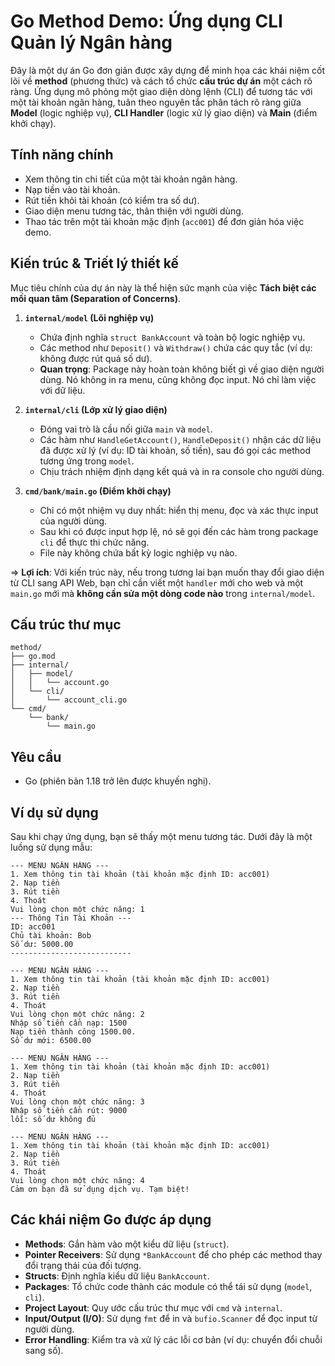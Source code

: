 # Go Method Demo: Ứng dụng CLI Quản lý Ngân hàng

Đây là một dự án Go đơn giản được xây dựng để minh họa các khái niệm cốt lõi về **method** (phương thức) và cách tổ chức **cấu trúc dự án** một cách rõ ràng. Ứng dụng mô phỏng một giao diện dòng lệnh (CLI) để tương tác với một tài khoản ngân hàng, tuân theo nguyên tắc phân tách rõ ràng giữa **Model** (logic nghiệp vụ), **CLI Handler** (logic xử lý giao diện) và **Main** (điểm khởi chạy).

## Tính năng chính

- Xem thông tin chi tiết của một tài khoản ngân hàng.
- Nạp tiền vào tài khoản.
- Rút tiền khỏi tài khoản (có kiểm tra số dư).
- Giao diện menu tương tác, thân thiện với người dùng.
- Thao tác trên một tài khoản mặc định (`acc001`) để đơn giản hóa việc demo.

## Kiến trúc & Triết lý thiết kế

Mục tiêu chính của dự án này là thể hiện sức mạnh của việc **Tách biệt các mối quan tâm (Separation of Concerns)**.

1.  **`internal/model` (Lõi nghiệp vụ)**

    - Chứa định nghĩa `struct BankAccount` và toàn bộ logic nghiệp vụ.
    - Các method như `Deposit()` và `Withdraw()` chứa các quy tắc (ví dụ: không được rút quá số dư).
    - **Quan trọng**: Package này hoàn toàn không biết gì về giao diện người dùng. Nó không in ra menu, cũng không đọc input. Nó chỉ làm việc với dữ liệu.

2.  **`internal/cli` (Lớp xử lý giao diện)**

    - Đóng vai trò là cầu nối giữa `main` và `model`.
    - Các hàm như `HandleGetAccount()`, `HandleDeposit()` nhận các dữ liệu đã được xử lý (ví dụ: ID tài khoản, số tiền), sau đó gọi các method tương ứng trong `model`.
    - Chịu trách nhiệm định dạng kết quả và in ra console cho người dùng.

3.  **`cmd/bank/main.go` (Điểm khởi chạy)**
    - Chỉ có một nhiệm vụ duy nhất: hiển thị menu, đọc và xác thực input của người dùng.
    - Sau khi có được input hợp lệ, nó sẽ gọi đến các hàm trong package `cli` để thực thi chức năng.
    - File này không chứa bất kỳ logic nghiệp vụ nào.

=> **Lợi ích**: Với kiến trúc này, nếu trong tương lai bạn muốn thay đổi giao diện từ CLI sang API Web, bạn chỉ cần viết một `handler` mới cho web và một `main.go` mới mà **không cần sửa một dòng code nào** trong `internal/model`.

## Cấu trúc thư mục

```
method/
├── go.mod
├── internal/
│   ├── model/
│   │   └── account.go
│   └── cli/
│       └── account_cli.go
└── cmd/
    └── bank/
        └── main.go
```

## Yêu cầu

- Go (phiên bản 1.18 trở lên được khuyến nghị).

## Ví dụ sử dụng

Sau khi chạy ứng dụng, bạn sẽ thấy một menu tương tác. Dưới đây là một luồng sử dụng mẫu:

```
--- MENU NGÂN HÀNG ---
1. Xem thông tin tài khoản (tài khoản mặc định ID: acc001)
2. Nạp tiền
3. Rút tiền
4. Thoát
Vui lòng chọn một chức năng: 1
--- Thông Tin Tài Khoản ---
ID: acc001
Chủ tài khoản: Bob
Số dư: 5000.00
---------------------------

--- MENU NGÂN HÀNG ---
1. Xem thông tin tài khoản (tài khoản mặc định ID: acc001)
2. Nạp tiền
3. Rút tiền
4. Thoát
Vui lòng chọn một chức năng: 2
Nhập số tiền cần nạp: 1500
Nạp tiền thành công 1500.00.
Số dư mới: 6500.00

--- MENU NGÂN HÀNG ---
1. Xem thông tin tài khoản (tài khoản mặc định ID: acc001)
2. Nạp tiền
3. Rút tiền
4. Thoát
Vui lòng chọn một chức năng: 3
Nhập số tiền cần rút: 9000
lỗi: số dư không đủ

--- MENU NGÂN HÀNG ---
1. Xem thông tin tài khoản (tài khoản mặc định ID: acc001)
2. Nạp tiền
3. Rút tiền
4. Thoát
Vui lòng chọn một chức năng: 4
Cảm ơn bạn đã sử dụng dịch vụ. Tạm biệt!
```

## Các khái niệm Go được áp dụng

- **Methods**: Gắn hàm vào một kiểu dữ liệu (`struct`).
- **Pointer Receivers**: Sử dụng `*BankAccount` để cho phép các method thay đổi trạng thái của đối tượng.
- **Structs**: Định nghĩa kiểu dữ liệu `BankAccount`.
- **Packages**: Tổ chức code thành các module có thể tái sử dụng (`model`, `cli`).
- **Project Layout**: Quy ước cấu trúc thư mục với `cmd` và `internal`.
- **Input/Output (I/O)**: Sử dụng `fmt` để in và `bufio.Scanner` để đọc input từ người dùng.
- **Error Handling**: Kiểm tra và xử lý các lỗi cơ bản (ví dụ: chuyển đổi chuỗi sang số).
